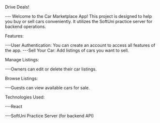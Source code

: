 Drive Deals!

 --- Welcome to the Car Marketplace App! This project is designed to help you buy or sell cars conveniently. It utilizes the SoftUni practice server for backend operations.

Features:

---User Authentication: You can create an account to access all features of the app.
---Sell Your Car: Add listings of cars you want to sell.

Manage Listings: 

---Owners can edit or delete their car listings.

Browse Listings: 

---Guests can view available cars for sale.

Technologies Used:

---React

---SoftUni Practice Server (for backend API)
